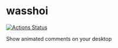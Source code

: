 # wasshoi

[![Actions Status](https://github.com/nanopx/wasshoi/workflows/github%20build/badge.svg)](https://github.com/{owner}/{repo}/actions)

Show animated comments on your desktop

